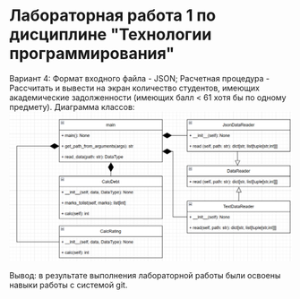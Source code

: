 # Лабораторная работа 1 по дисциплине "Технологии программирования"
Вариант 4:
  Формат входного файла - JSON;
  Расчетная процедура - Рассчитать и вывести на экран количество студентов, 
                        имеющих академические задолженности (имеющих балл 
                        < 61 хотя бы по одному предмету).
Диаграмма классов:
![diagram](./TPLab1.png)

Вывод: в результате выполнения лабораторной работы были освоены навыки работы с системой git.
